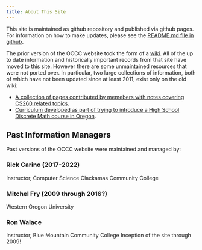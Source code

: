 ```yaml
---
title: About This Site
---
```


This site is maintained as github repository and published via github pages. For
information on how to make updates, please see the [README.md file in github](https://github.com/Oregon-Council-of-Computer-Chairs/Oregon-Council-of-Computer-Chairs.github.io).

The prior version of the OCCC website took the form of a [wiki](http://www.occcwiki.org/). All of the up to date
information and historically important records from that site have moved to this site.
However there are some unmaintained resources that were not ported over. In particular, two large collections
of information, both of which have not been updated since at least 2011, exist only on
the old wiki:

* [A collection of pages contributed by memebers with notes covering CS260 related topics](http://www.occcwiki.org/index.php/Contents:_CS2).
* [Curriculum developed as part of trying to introduce a High School Discrete Math course in Oregon](http://www.occcwiki.org/index.php/HS_Discrete_Math_(CS0)).

## Past Information Managers

Past versions of the OCCC website were maintained and managed by:

### Rick Carino (2017-2022)
Instructor, Computer Science
Clackamas Community College

### Mitchel Fry (2009 through 2016?)
Western Oregon University

### Ron Walace
Instructor, Blue Mountain Community College
Inception of the site through 2009!